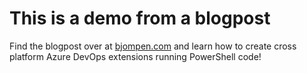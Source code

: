 # This is a demo from a blogpost

Find the blogpost over at [bjompen.com](https://bjompen.com) and learn how to create cross platform Azure DevOps extensions running PowerShell code!
